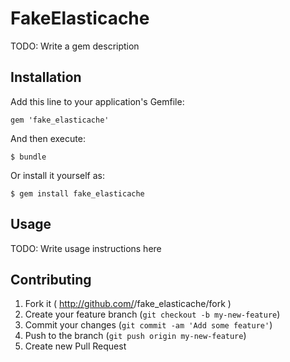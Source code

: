 # FakeElasticache

TODO: Write a gem description

## Installation

Add this line to your application's Gemfile:

    gem 'fake_elasticache'

And then execute:

    $ bundle

Or install it yourself as:

    $ gem install fake_elasticache

## Usage

TODO: Write usage instructions here

## Contributing

1. Fork it ( http://github.com/<my-github-username>/fake_elasticache/fork )
2. Create your feature branch (`git checkout -b my-new-feature`)
3. Commit your changes (`git commit -am 'Add some feature'`)
4. Push to the branch (`git push origin my-new-feature`)
5. Create new Pull Request
